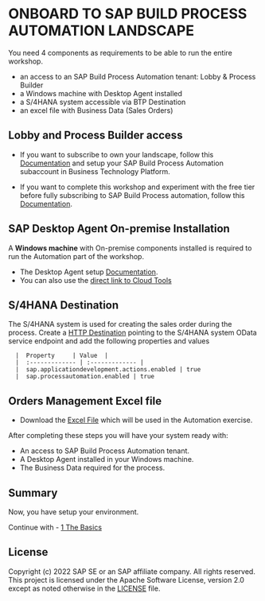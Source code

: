 # ONBOARD TO SAP BUILD PROCESS AUTOMATION LANDSCAPE

You need 4 components as requirements to be able to run the entire workshop.
   - an access to an SAP Build Process Automation tenant: Lobby & Process Builder
   - a Windows machine with Desktop Agent installed 
   - a S/4HANA system accessible via BTP Destination
   - an excel file with Business Data (Sales Orders)

## Lobby and Process Builder access

   - If you want to subscribe to own your landscape, follow this [Documentation](https://help.sap.com/viewer/DRAFT/a331c4ef0a9d48a89c779fd449c022e7/Cloud/en-US/089a5d6f47b344e8b370460098980b9b.html) and setup your SAP Build Process Automation subaccount in Business Technology Platform.
   
   - If you want to complete this workshop and experiment with the free tier before fully subscribing to SAP Build Process automation, follow this [Documentation](https://help.sap.com/docs/build-process-automation/sap-build-process-automation/get-free-access-to-sap-build-process-automation).

## SAP Desktop Agent On-premise Installation

A **Windows machine** with On-premise components installed is required to run the Automation part of the workshop.

- The Desktop Agent setup [Documentation](https://help.sap.com/docs/build-process-automation/sap-build-process-automation/installing-and-updating-desktop-agent-3-to-run-automations?state=DRAFT&version=Cloud).
- You can also  use the [direct link to Cloud Tools](https://tools.hana.ondemand.com/#cloud)

## S/4HANA Destination

The S/4HANA system is used for creating the sales order during the process. Create a [HTTP Destination](https://help.sap.com/docs/connectivity/sap-btp-connectivity-cf/create-http-destinations) pointing to the S/4HANA system OData service endpoint and add the following properties and values

      |  Property     | Value  | 
      |  :------------- | :------------- |
      |  sap.applicationdevelopment.actions.enabled | true 
      |  sap.processautomation.enabled | true

## Orders Management Excel file

- Download the [Excel File](../2%20Automation/SalesOrdersDetails.xlsx) which will be used in the Automation exercise.

After completing these steps you will have your system ready with:

- An access to SAP Build Process Automation tenant.
- A Desktop Agent installed in your Windows machine.
- The Business Data required for the process.

## Summary

Now, you have setup your environment.

Continue with - [1 The Basics](https://github.com/evan-carr-sap/sbpa-workshop/tree/main/1%20The%20Basics)

## License <a name="license"></a>

Copyright (c) 2022 SAP SE or an SAP affiliate company. All rights reserved. This project is licensed under the Apache Software License, version 2.0 except as noted otherwise in the [LICENSE](../LICENSES/Apache-2.0.txt) file.
